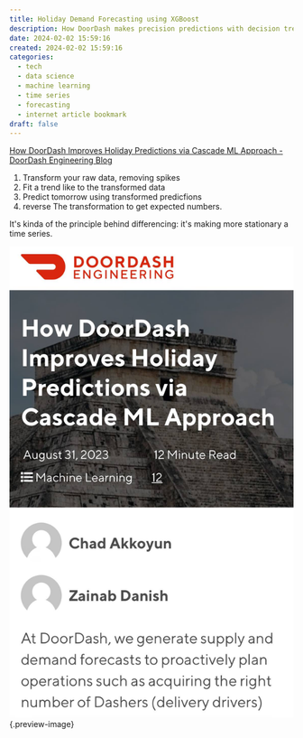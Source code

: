 ```yaml
---
title: Holiday Demand Forecasting using XGBoost
description: How DoorDash makes precision predictions with decision trees and spiky holidays
date: 2024-02-02 15:59:16
created: 2024-02-02 15:59:16
categories:
  - tech
  - data science
  - machine learning
  - time series
  - forecasting
  - internet article bookmark
draft: false
---
```

[How DoorDash Improves Holiday Predictions via Cascade ML Approach - DoorDash Engineering Blog](https://doordash.engineering/2023/08/31/how-doordash-improves-holiday-predictions-via-cascade-ml-approach/)

1. Transform your raw data, removing spikes
2. Fit a trend like to the transformed data
3. Predict tomorrow using transformed predicfions
4. reverse The transformation to get expected numbers. 

It's kinda of the principle behind differencing: it's making more stationary a time series. 

![Hi](../img/photo-doordash-holiday-xgboost.jpeg){.preview-image}
